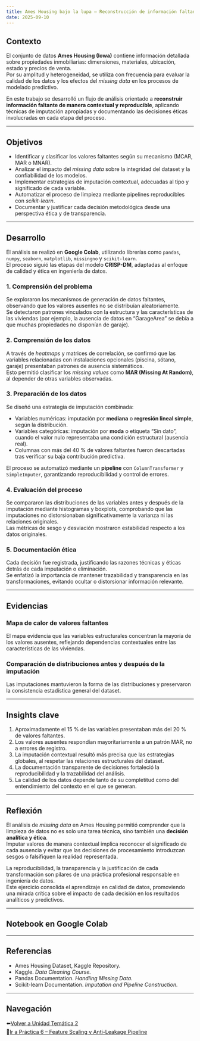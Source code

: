 ```yaml
---
title: Ames Housing bajo la lupa — Reconstrucción de información faltante con imputación contextual
date: 2025-09-10
---
```


## Contexto

El conjunto de datos **Ames Housing (Iowa)** contiene información detallada sobre propiedades inmobiliarias: dimensiones, materiales, ubicación, estado y precios de venta.  
Por su amplitud y heterogeneidad, se utiliza con frecuencia para evaluar la calidad de los datos y los efectos del *missing data* en los procesos de modelado predictivo.

En este trabajo se desarrolló un flujo de análisis orientado a **reconstruir información faltante de manera contextual y reproducible**, aplicando técnicas de imputación apropiadas y documentando las decisiones éticas involucradas en cada etapa del proceso.

---

## Objetivos

- Identificar y clasificar los valores faltantes según su mecanismo (MCAR, MAR o MNAR).  
- Analizar el impacto del *missing data* sobre la integridad del dataset y la confiabilidad de los modelos.  
- Implementar estrategias de imputación contextual, adecuadas al tipo y significado de cada variable.  
- Automatizar el proceso de limpieza mediante pipelines reproducibles con *scikit-learn*.  
- Documentar y justificar cada decisión metodológica desde una perspectiva ética y de transparencia.

---

## Desarrollo

El análisis se realizó en **Google Colab**, utilizando librerías como `pandas`, `numpy`, `seaborn`, `matplotlib`, `missingno` y `scikit-learn`.  
El proceso siguió las etapas del modelo **CRISP-DM**, adaptadas al enfoque de calidad y ética en ingeniería de datos.

### 1. Comprensión del problema

Se exploraron los mecanismos de generación de datos faltantes, observando que los valores ausentes no se distribuían aleatoriamente.  
Se detectaron patrones vinculados con la estructura y las características de las viviendas (por ejemplo, la ausencia de datos en “GarageArea” se debía a que muchas propiedades no disponían de garaje).

### 2. Comprensión de los datos

A través de *heatmaps* y matrices de correlación, se confirmó que las variables relacionadas con instalaciones opcionales (piscina, sótano, garaje) presentaban patrones de ausencia sistemáticos.  
Esto permitió clasificar los *missing values* como **MAR (Missing At Random)**, al depender de otras variables observadas.

### 3. Preparación de los datos

Se diseñó una estrategia de imputación combinada:
- Variables numéricas: imputación por **mediana** o **regresión lineal simple**, según la distribución.  
- Variables categóricas: imputación por **moda** o etiqueta “Sin dato”, cuando el valor nulo representaba una condición estructural (ausencia real).  
- Columnas con más del 40 % de valores faltantes fueron descartadas tras verificar su baja contribución predictiva.

El proceso se automatizó mediante un **pipeline** con `ColumnTransformer` y `SimpleImputer`, garantizando reproducibilidad y control de errores.

### 4. Evaluación del proceso

Se compararon las distribuciones de las variables antes y después de la imputación mediante histogramas y boxplots, comprobando que las imputaciones no distorsionaban significativamente la varianza ni las relaciones originales.  
Las métricas de sesgo y desviación mostraron estabilidad respecto a los datos originales.

### 5. Documentación ética

Cada decisión fue registrada, justificando las razones técnicas y éticas detrás de cada imputación o eliminación.  
Se enfatizó la importancia de mantener trazabilidad y transparencia en las transformaciones, evitando ocultar o distorsionar información relevante.

---

## Evidencias

### Mapa de calor de valores faltantes

El mapa evidencia que las variables estructurales concentran la mayoría de los valores ausentes, reflejando dependencias contextuales entre las características de las viviendas.

### Comparación de distribuciones antes y después de la imputación

Las imputaciones mantuvieron la forma de las distribuciones y preservaron la consistencia estadística general del dataset.

---

## Insights clave

1. Aproximadamente el 15 % de las variables presentaban más del 20 % de valores faltantes.  
2. Los valores ausentes respondían mayoritariamente a un patrón MAR, no a errores de registro.  
3. La imputación contextual resultó más precisa que las estrategias globales, al respetar las relaciones estructurales del dataset.  
4. La documentación transparente de decisiones fortaleció la reproducibilidad y la trazabilidad del análisis.  
5. La calidad de los datos depende tanto de su completitud como del entendimiento del contexto en el que se generan.

---

## Reflexión

El análisis de *missing data* en Ames Housing permitió comprender que la limpieza de datos no es solo una tarea técnica, sino también una **decisión analítica y ética**.  
Imputar valores de manera contextual implica reconocer el significado de cada ausencia y evitar que las decisiones de procesamiento introduzcan sesgos o falsifiquen la realidad representada.

La reproducibilidad, la transparencia y la justificación de cada transformación son pilares de una práctica profesional responsable en ingeniería de datos.  
Este ejercicio consolida el aprendizaje en calidad de datos, promoviendo una mirada crítica sobre el impacto de cada decisión en los resultados analíticos y predictivos.

---

## Notebook en Google Colab

---

## Referencias

- Ames Housing Dataset, Kaggle Repository.  
- Kaggle. *Data Cleaning Course.*  
- Pandas Documentation. *Handling Missing Data.*  
- Scikit-learn Documentation. *Imputation and Pipeline Construction.*

---

## Navegación

⬅️[Volver a Unidad Temática 2](../main.md)  
📓[Ir a Práctica 6 – Feature Scaling y Anti-Leakage Pipeline](../practica6/main6.md)
